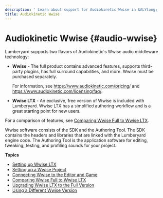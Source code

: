 ```yaml
---
description: ' Learn about support for Audiokinetic Wwise in &ALYlong;. '
title: Audiokinetic Wwise
---
```

# Audiokinetic Wwise {#audio-wwise}

Lumberyard supports two flavors of Audiokinetic's Wwise audio middleware technology:
+ **Wwise** - The full product contains advanced features, supports third\-party plugins, has full surround capabilities, and more\. Wwise must be purchased separately\. 

  For information, see [https://www\.audiokinetic\.com/pricing/](https://www.audiokinetic.com/pricing/) and [https://www\.audiokinetic\.com/licensing/faq/](https://www.audiokinetic.com/licensing/faq/)\.
+ **Wwise LTX** - An exclusive, free version of Wwise is included with Lumberyard\. Wwise LTX has a simplified authoring workflow and is a great starting point for new users\.

For a comparison of features, see [Comparing Wwise Full to Wwise LTX](/docs/userguide/audio/wwise-ltx-full-comparison.md)\.

Wwise software consists of the SDK and the Authoring Tool\. The SDK contains the headers and libraries that are linked with the Lumberyard engine code\. The Authoring Tool is the application software for editing, tweaking, testing, and profiling sounds for your project\.

**Topics**
+ [Setting up Wwise LTX](/docs/userguide/audio/wwise-using.md)
+ [Setting up a Wwise Project](/docs/userguide/audio/wwise-project-setting-up.md)
+ [Connecting Wwise to the Editor and Game](/docs/userguide/audio/wwise-connecting-editor-game.md)
+ [Comparing Wwise Full to Wwise LTX](/docs/userguide/audio/wwise-ltx-full-comparison.md)
+ [Upgrading Wwise LTX to the Full Version](/docs/userguide/audio/wwise-upgrade.md)
+ [Using a Different Wwise Version](/docs/userguide/audio/wwise-advanced-version-configuration.md)